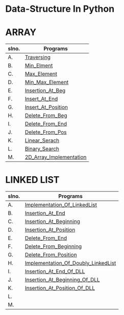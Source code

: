 # Data-Structure In Python

# ARRAY

| slno. | Programs                                                                                                                               |
| ----- | -------------------------------------------------------------------------------------------------------------------------------------- |
| A.    | [Traversing             ](https://github.com/hacker-404-error/Data-Structure-In-Python/blob/master/Array/A-Traversing.py)              |
| B.    | [Min_Elment             ](https://github.com/hacker-404-error/Data-Structure-In-Python/blob/master/Array/B-Min_Elment.py)              |
| C.    | [Max_Element            ](https://github.com/hacker-404-error/Data-Structure-In-Python/blob/master/Array/C-Max_Element.py)             |
| D.    | [Min_Max_Element        ](https://github.com/hacker-404-error/Data-Structure-In-Python/blob/master/Array/D-Min_Max_Element.py)         |
| E.    | [Insertion_At_Beg       ](https://github.com/hacker-404-error/Data-Structure-In-Python/blob/master/Array/E-Insertion_At_Beg.py)        |
| F.    | [Insert_At_End          ](https://github.com/hacker-404-error/Data-Structure-In-Python/blob/master/Array/F-Insert_At_End.py)           |
| G.    | [Insert_At_Position     ](https://github.com/hacker-404-error/Data-Structure-In-Python/blob/master/Array/G-Insert_At_Position.py)      |
| H.    | [Delete_From_Beg        ](https://github.com/hacker-404-error/Data-Structure-In-Python/blob/master/Array/H-Delete_From_Beg.py)         |
| I.    | [Delete_From_End        ](https://github.com/hacker-404-error/Data-Structure-In-Python/blob/master/Array/I-Delete_From_End.py)         |
| J.    | [Delete_From_Pos        ](https://github.com/hacker-404-error/Data-Structure-In-Python/blob/master/Array/J-Delete_From_Pos.py)         |
| K.    | [Linear_Serach          ](https://github.com/hacker-404-error/Data-Structure-In-Python/blob/master/Array/K-Linear_Serach.py)           |
| L.    | [Binary_Search          ](https://github.com/hacker-404-error/Data-Structure-In-Python/blob/master/Array/L-Binary_Search.py)           |
| M.    | [2D_Array_Implementation](https://github.com/hacker-404-error/Data-Structure-In-Python/blob/master/Array/M-2D_Array_Implementation.py) |



 # LINKED LIST

 | slno. | Programs                                                                                                                                               |
 | ----- | ------------------------------------------------------------------------------------------------------------------------------------------------------ |
 | A.    | [Implementation_Of_LinkedList](https://github.com/hacker-404-error/Data-Structure-In-Python/blob/master/Linked_List/A-Implementation_Of_LinkedList.py) |
 | B.    | [Insertion_At_End](https://github.com/hacker-404-error/Data-Structure-In-Python/blob/master/Linked_List/B-Insertion_At_End.py)                         |
 | C.    | [Insertion_At_Beginning](https://github.com/hacker-404-error/Data-Structure-In-Python/blob/master/Linked_List/C-Insertion_At_Beginning.py)             |
 | D.    | [Insertion_At_Position](https://github.com/hacker-404-error/Data-Structure-In-Python/blob/master/Linked_List/D-Insertion_At_Position.py)               |
 | E.    | [Delete_From_End](https://github.com/hacker-404-error/Data-Structure-In-Python/blob/master/Linked_List/E-Delete_From_End.py)                           |
 | F.    | [Delete_From_Beginning](https://github.com/hacker-404-error/Data-Structure-In-Python/blob/master/Linked_List/F-Delete_From_Beginning.py)               |
 | G.    | [Delete_From_Position](https://github.com/hacker-404-error/Data-Structure-In-Python/blob/master/Linked_List/G-Delete_From_Position.py)                 |
 | H.    | [Implementation_Of_Doubly_LinkedList]()                                                                                                                |
 | I.    | [Insertion_At_End_Of_DLL]()                                                                                                                            |
 | J.    | [Insertion_At_Beginning_Of_DLL]()                                                                                                                      |
 | K.    | [Insertion_At_Position_Of_DLL]()                                                                                                                       |
 | L.    | []()                                                                                                                                                   |
 | M.    | []()                                                                                                                                                   |
 
 